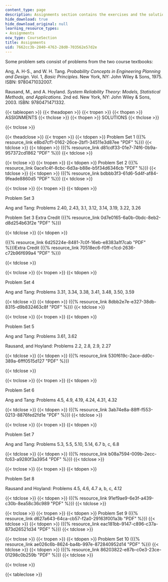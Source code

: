 ```yaml
---
content_type: page
description: Assignments section contains the exercises and the solutions.
hide_download: true
hide_download_original: null
learning_resource_types:
- Assignments
ocw_type: CourseSection
title: Assignments
uid: 7662cc3b-2840-4763-28d0-703562e57d2e
---
```


Some problem sets consist of problems from the two course textbooks:

Ang, A. H-S., and W. H. Tang. _Probability Concepts in Engineering Planning and Design._ Vol. 1, _Basic Principles_. New York, NY: John Wiley & Sons, 1975. ISBN: 9780471032007.

Rausand, M., and A. Hoyland. _System Reliability Theory: Models, Statistical Methods, and Applications_. 2nd ed. New York, NY: John Wiley & Sons, 2003. ISBN: 9780471471332.

{{< tableopen >}}
{{< theadopen >}}
{{< tropen >}}
{{< thopen >}}
ASSIGNMENTS
{{< thclose >}}
{{< thopen >}}
SOLUTIONS
{{< thclose >}}

{{< trclose >}}

{{< theadclose >}}
{{< tropen >}}
{{< tdopen >}}
Problem Set 1 ({{% resource_link e8bd7cf1-0162-26ce-2bf1-34511e3d87ee "PDF" %}})
{{< tdclose >}}
{{< tdopen >}}
({{% resource_link d81cdf33-01e7-74f6-0b9a-957372cd1862 "PDF" %}})
{{< tdclose >}}

{{< trclose >}}
{{< tropen >}}
{{< tdopen >}}
Problem Set 2 ({{% resource_link 0ace1c4f-8cbc-6d3a-b88e-b5f34d6346cb "PDF" %}})
{{< tdclose >}}
{{< tdopen >}}
({{% resource_link bdbbb3f3-61d6-5d4f-af84-9feade8860d5 "PDF" %}})
{{< tdclose >}}

{{< trclose >}}
{{< tropen >}}
{{< tdopen >}}


Problem Set 3

Ang and Tang: Problems 2.40, 2.43, 3.1, 3.12, 3.14, 3.19, 3.22, 3.26

Problem Set 3 Extra Credit ({{% resource_link 0d7e0165-6a0b-0bdc-8eb2-d8d254b63f2e "PDF" %}})


{{< tdclose >}}
{{< tdopen >}}


({{% resource_link 6d25224e-8481-7c0f-16eb-e8383a1f7cab "PDF" %}})Extra Credit ({{% resource_link 70518ec6-f0ff-c1cd-2636-c72b96f699a4 "PDF" %}})


{{< tdclose >}}

{{< trclose >}}
{{< tropen >}}
{{< tdopen >}}


Problem Set 4

Ang and Tang: Problems 3.31, 3.34, 3.38, 3.41, 3.48, 3.50, 3.59


{{< tdclose >}}
{{< tdopen >}}
({{% resource_link 8dbb2e7e-e327-38db-8315-d9b832463c8f "PDF" %}})
{{< tdclose >}}

{{< trclose >}}
{{< tropen >}}
{{< tdopen >}}


Problem Set 5

Ang and Tang: Problems 3.61, 3.62

Rausand, and Hoyland: Problems 2.2, 2.8, 2.9, 2.27


{{< tdclose >}}
{{< tdopen >}}
({{% resource_link 530f619c-2ace-dd0c-389a-6fff0515d127 "PDF" %}})


{{< tdclose >}}

{{< trclose >}}
{{< tropen >}}
{{< tdopen >}}


Problem Set 6

Ang and Tang: Problems 4.5, 4.9, 4.19, 4.24, 4.31, 4.32


{{< tdclose >}}
{{< tdopen >}}
({{% resource_link 3ab74e8a-88ff-f553-0213-8876fed2fd1e "PDF" %}})
{{< tdclose >}}

{{< trclose >}}
{{< tropen >}}
{{< tdopen >}}


Problem Set 7

Ang and Tang: Problems 5.3, 5.5, 5.10, 5.14, 6.7 b, c, 6.8


{{< tdclose >}}
{{< tdopen >}}
({{% resource_link b08a7594-009b-2ecc-fc63-a9280f3a3954 "PDF" %}})
{{< tdclose >}}

{{< trclose >}}
{{< tropen >}}
{{< tdopen >}}


Problem Set 8

Rausand and Hoyland: Problems 4.5, 4.6, 4.7 a, b, c, 4.12


{{< tdclose >}}
{{< tdopen >}}
({{% resource_link 91ef9ae9-6e3f-a439-c30b-8ea58c36c989 "PDF" %}})
{{< tdclose >}}

{{< trclose >}}
{{< tropen >}}
{{< tdopen >}}
Problem Set 9 ({{% resource_link d627a643-64ca-cb57-f2a0-29163f001a3b "PDF" %}})
{{< tdclose >}}
{{< tdopen >}}
({{% resource_link eac181bb-9147-c896-c37a-873d26521d34 "PDF" %}})
{{< tdclose >}}

{{< trclose >}}
{{< tropen >}}
{{< tdopen >}}
Problem Set 10 ({{% resource_link ae026c6b-8624-ba4b-997e-872840952d14 "PDF" %}})
{{< tdclose >}}
{{< tdopen >}}
({{% resource_link 86203822-e87b-c0e3-23ce-01298c0b259b "PDF" %}})
{{< tdclose >}}

{{< trclose >}}

{{< tableclose >}}